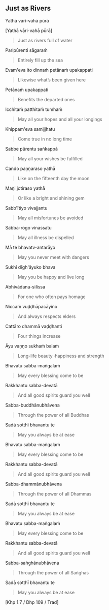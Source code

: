 ## Just as Rivers<a id="just-as-rivers"></a>
Yathā vāri-vahā pūrā

[Yathā vāri-vahā pūrā]

<div class="english">

> Just as rivers full of water

</div>

Paripūrenti sāgaraṁ

<div class="english">

> Entirely fill up the sea

</div>

Evam'eva ito dinnaṁ petānaṁ upakappati

<div class="english">

> Likewise what’s been given here

</div>

Petānaṁ upakappati

<div class="english">

> Benefits the departed ones

</div>

Icchitaṁ patthitaṁ tumhaṁ

<div class="english">

> May all your hopes and all your longings

</div>

Khippam'eva samijjhatu

<div class="english">

> Come true in no long time

</div>

Sabbe pūrentu saṅkappā

<div class="english">

> May all your wishes be fulfilled

</div>

Cando paṇṇaraso yathā

<div class="english">

> Like on the fifteenth day the moon

</div>

Maṇi jotiraso yathā

<div class="english">

> Or like a bright and shining gem

</div>

Sabb'ītiyo vivajjantu

<div class="english">

> May all misfortunes be avoided

</div>

Sabba-rogo vinassatu

<div class="english">

> May all illness be dispelled

</div>

Mā te bhavatv-antarāyo

<div class="english">

> May you never meet with dangers

</div>

Sukhī dīgh'āyuko bhava

<div class="english">

> May you be happy and live long

</div>

Abhivādana-sīlissa

<div class="english">

> For one who often pays homage

</div>

Niccaṁ vuḍḍhāpacāyino

<div class="english">

> And always respects elders

</div>

Cattāro dhammā vaḍḍhanti

<div class="english">

> Four things increase

</div>

Āyu vaṇṇo sukhaṁ balaṁ

<div class="english">

> Long-life beauty  ̓  happiness and strength

</div>

Bhavatu sabba-maṅgalaṁ

<div class="english">

> May every blessing come to be

</div>

Rakkhantu sabba-devatā

<div class="english">

> And all good spirits guard you well

</div>

Sabba-buddhānubhāvena

<div class="english">

> Through the power of all Buddhas

</div>

Sadā sotthī bhavantu te

<div class="english">

> May you always be at ease

</div>

Bhavatu sabba-maṅgalaṁ

<div class="english">

> May every blessing come to be

</div>

Rakkhantu sabba-devatā

<div class="english">

> And all good spirits guard you well

</div>

Sabba-dhammānubhāvena

<div class="english">

> Through the power of all Dhammas

</div>

Sadā sotthī bhavantu te

<div class="english">

> May you always be at ease

</div>

Bhavatu sabba-maṅgalaṁ

<div class="english">

> May every blessing come to be

</div>

Rakkhantu sabba-devatā

<div class="english">

> And all good spirits guard you well

</div>

Sabba-saṅghānubhāvena

<div class="english">

> Through the power of all Saṅghas

</div>

Sadā sotthī bhavantu te

<div class="english">

> May you always be at ease

</div>

[Khp 1.7 / Dhp 109 / Trad]

